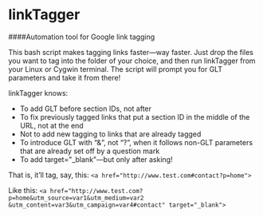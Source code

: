 linkTagger
==========

####Automation tool for Google link tagging

This bash script makes tagging links faster&mdash;way faster. Just drop the files you want to tag into the folder of your choice, and then run linkTagger from your Linux or Cygwin terminal. The script will prompt you for GLT parameters and take it from there!

linkTagger knows:
* To add GLT before section IDs, not after
* To fix previously tagged links that put a section ID in the middle of the URL, not at the end
* Not to add new tagging to links that are already tagged
* To introduce GLT with &ldquo;&&rdquo;, not &ldquo;?&rdquo;, when it follows non-GLT parameters that are already set off by a question&nbsp;mark
* To add target="_blank"&mdash;but only after asking!

That is, it&rsquo;ll tag, say, this: 
`<a href="http://www.test.com#contact?p=home">`

Like this: 
`<a href="http://www.test.com?p=home&utm_source=var1&utm_medium=var2`
`&utm_content=var3&utm_campaign=var4#contact" target="_blank">`